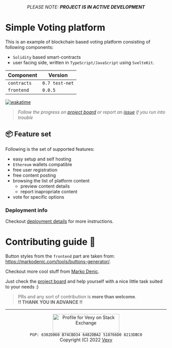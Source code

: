 <div align="center"><i>PLEASE NOTE: <b>PROJECT IS IN ACTIVE DEVELOPMENT</b></i><br></div>

# Simple Voting platform
This is an example of blockchain based voting platform consisting of following components:
  - `Solidity` based smart-contracts
  - user facing side, written in `TypeScript/JavaScript` using `SvelteKit`.

|Component|Version|
|-|-|
|`contracts`|`0.7 test-net`|
|`frontend`|`0.0.5`|

[![wakatime](https://wakatime.com/badge/github/vexy/simple_voting.svg)](https://wakatime.com/badge/github/vexy/simple_voting?style=for-the-badge)

> _Follow the progress on [project board](https://github.com/vexy/simple_voting/projects/1) or report an [issue](https://github.com/vexy/simple_voting/issues) if you run into trouble_  

## 📦 Feature set
Following is the set of supported features:
  - easy setup and self hosting
  - `Ethereum` wallets compatible
  - free user registration
  - free content posting
  - browsing the list of platform content
    - preview content details
    - report inapropriate content
  - vote for specific options

### Deployment info
Checkout [deployment details](DEPLOYMENTS.md) for more instructions.

# Contributing guide 🙌
Button styles from the `frontend` part are taken from: https://markodenic.com/tools/buttons-generator/.

Checkout more cool stuff from [Marko Denic](https://github.com/markodenic).

Just check the [project board](https://github.com/vexy/simple_voting/projects/1) and help yourself with a nice little task suited to your needs :)  

> PRs and any sort of contribution is **more than welcome**.  
> **!! THANK YOU IN ADVANCE !!**

---  

<div align="center">
  <a href="https://stackexchange.com/users/215166">
    <img src="https://stackexchange.com/users/flair/215166.png?theme=clean" width="208" height="58" alt="Profile for Vexy on Stack Exchange" title="profile for Vexy on Stack Exchange, a network of free, community-driven Q&amp;A sites">
  </a>
  <br>
  <code>PGP: 6302D860 B74CBD34 6482DBA2 518766D0 8213DBC0</code>
  <br>
  <div>Copyright (C) 2022 <a href="https://github.com/vexy">Vexy</a></div>
</div>
